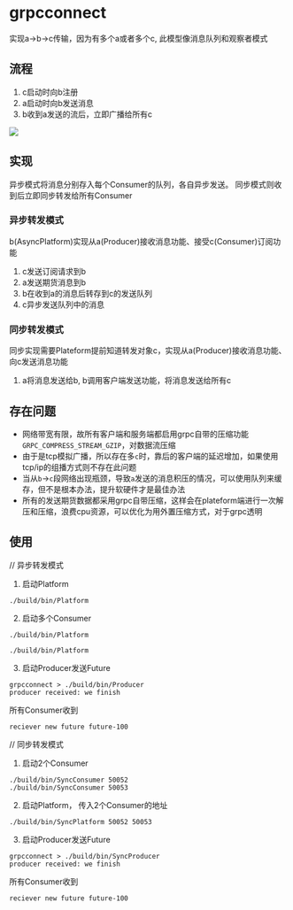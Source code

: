 # grpcconnect

实现a->b->c传输，因为有多个a或者多个c, 此模型像消息队列和观察者模式

## 流程

1. c启动时向b注册
2. a启动时向b发送消息
3. b收到a发送的流后，立即广播给所有c

[![](https://mermaid.ink/img/pako:eNqF0LEOwjAMBNBfiTyBRAdgy4AEbZkYEIykg9W4NFLTVK4zIODfCYKOCE83vBvOd6iDJdBwZRxadTiZXqXbXo4cbKyJt5XKss2jDn5gGkeyahQm9A-1mx07lCawn39Ku1-yuOSdo17yZfVHlpNc_ZP7Sa4rWIAn9uhs2nF_9wxIS54M6BQtNRg7MWD6Z6JxsChUWieBQTfYjbQAjBLOt74GLRxpQoXD9Bb_Vc8XBDtl0A)](https://mermaid-js.github.io/mermaid-live-editor/edit#pako:eNqF0LEOwjAMBNBfiTyBRAdgy4AEbZkYEIykg9W4NFLTVK4zIODfCYKOCE83vBvOd6iDJdBwZRxadTiZXqXbXo4cbKyJt5XKss2jDn5gGkeyahQm9A-1mx07lCawn39Ku1-yuOSdo17yZfVHlpNc_ZP7Sa4rWIAn9uhs2nF_9wxIS54M6BQtNRg7MWD6Z6JxsChUWieBQTfYjbQAjBLOt74GLRxpQoXD9Bb_Vc8XBDtl0A)


## 实现

异步模式将消息分别存入每个Consumer的队列，各自异步发送。 同步模式则收到后立即同步转发给所有Consumer

### 异步转发模式

b(AsyncPlatform)实现从a(Producer)接收消息功能、接受c(Consumer)订阅功能

1. c发送订阅请求到b
2. a发送期货消息到b
3. b在收到a的消息后转存到c的发送队列
4. c异步发送队列中的消息

### 同步转发模式

同步实现需要Plateform提前知道转发对象c，实现从a(Producer)接收消息功能、向c发送消息功能

1. a将消息发送给b, b调用客户端发送功能，将消息发送给所有c

## 存在问题

* 网络带宽有限，故所有客户端和服务端都启用grpc自带的压缩功能`GRPC_COMPRESS_STREAM_GZIP`，对数据流压缩
* 由于是tcp模拟广播，所以存在多`c`时，靠后的客户端的延迟增加，如果使用tcp/ip的组播方式则不存在此问题
* 当从`b`->`c`段网络出现瓶颈，导致`a`发送的消息积压的情况，可以使用队列来缓存，但不是根本办法，提升软硬件才是最佳办法
* 所有的发送期货数据都采用grpc自带压缩，这样会在plateform端进行一次解压和压缩，浪费cpu资源，可以优化为用外置压缩方式，对于grpc透明

## 使用

// 异步转发模式

1. 启动Platform
```
./build/bin/Platform
```
2. 启动多个Consumer
```
./build/bin/Platform
```
```
./build/bin/Platform
```

3. 启动Producer发送Future
```
grpcconnect > ./build/bin/Producer
producer received: we finish
```

所有Consumer收到
```
reciever new future future-100
```

// 同步转发模式
1. 启动2个Consumer
```
./build/bin/SyncConsumer 50052
./build/bin/SyncConsumer 50053
```
2. 启动Platform， 传入2个Consumer的地址
```
./build/bin/SyncPlatform 50052 50053 
```
3. 启动Producer发送Future
```
grpcconnect > ./build/bin/SyncProducer
producer received: we finish
```

所有Consumer收到
```
reciever new future future-100
```